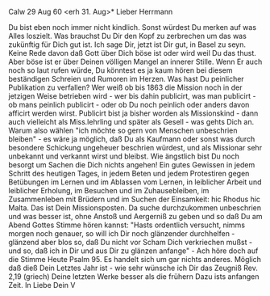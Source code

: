  Calw 29 Aug 60
 <erh 31. Aug>*
Lieber Herrmann

Du bist eben noch immer nicht kindlich. Sonst würdest Du merken auf was Alles loszielt. Was brauchst Du Dir den Kopf zu zerbrechen um das was zukünftig für Dich gut ist. Ich sage Dir, jetzt ist Dir gut, in Basel zu seyn. Keine Rede davon daß Gott über Dich böse ist oder wird weil Du das thust. Aber böse ist er über Deinen völligen Mangel an innerer Stille. Wenn Er auch noch so laut rufen würde, Du könntest es ja kaum hören bei diesem beständigen Schreien und Rumoren im Herzen. Was hast Du peinlicher Publikation zu verfallen? Wer weiß ob bis 1863 die Mission noch in der jetzigen Weise betrieben wird - wer bis dahin publicirt, was man publicirt - ob mans peinlich publicirt - oder ob Du noch peinlich oder anders davon afficirt werden wirst. Publicirt bist ja bisher worden als Missionskind - dann auch vielleicht als Miss.lehrling und später als Gesell - was gehts Dich an. Warum also wählen "ich möchte so gern von Menschen unbeschrien bleiben" - es wäre ja möglich, daß Du als Kaufmann oder sonst was durch besondere Schickung ungeheuer beschrien würdest, und als Missionar sehr unbekannt und verkannt wirst und bleibst. Wie ängstlich bist Du noch besorgt um Sachen die Dich nichts angehen! Ein gutes Gewissen in jedem Schritt des heutigen Tages, in jedem Beten und jedem Protestiren gegen Betübungen im Lernen und im Ablassen vom Lernen, in leiblicher Arbeit und leiblicher Erholung, im Besuchen und im Zuhausebleiben, im Zusammenleben mit Brüdern und im Suchen der Einsamkeit: hic Rhodus hic Malta. Das ist Dein Missionsposten. Da suche durchzukommen unbeschrien und was besser ist, ohne Anstoß und Aergerniß zu geben und so daß Du am Abend Gottes Stimme hören kannst: "Hasts ordentlich versucht, nimms morgen noch genauer, so will ich Dir noch glänzender durchhelfen - glänzend aber blos so, daß Du nicht vor Scham Dich verkriechen mußst - und so, daß ich in Dir und aus Dir zu glänzen anfange" - Ach höre doch auf die Stimme Heute Psalm 95. Es handelt sich um gar nichts anderes. Möglich daß dieß Dein Letztes Jahr ist - wie sehr wünsche ich Dir das Zeugniß Rev. 2,19 (griech) Deine letzten Werke besser als die frühern Dazu ists anfangen Zeit.
 In Liebe Dein V

